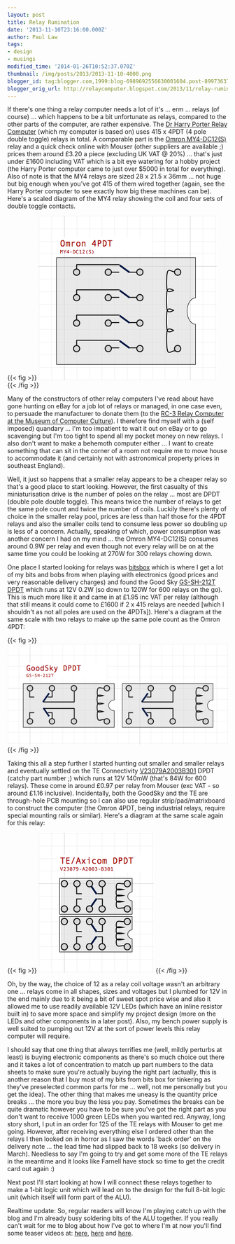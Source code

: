 ```yaml
---
layout: post
title: Relay Rumination
date: '2013-11-10T23:16:00.000Z'
author: Paul Law
tags:
- design
- musings
modified_time: '2014-01-26T10:52:37.070Z'
thumbnail: /img/posts/2013/2013-11-10-4000.png
blogger_id: tag:blogger.com,1999:blog-6989692556630001604.post-8997363704019148221
blogger_orig_url: http://relaycomputer.blogspot.com/2013/11/relay-rumination.html
---
```


If there's one thing a relay computer needs a lot of it's ... erm ... relays 
(of course) ... which happens to be a bit unfortunate as relays, compared to 
the other parts of the computer, are rather expensive. The 
[Dr Harry Porter Relay Computer](http://web.cecs.pdx.edu/~harry/Relay/index.html) 
(which my computer is based on) uses 415 x 
4PDT (4 pole double toggle) relays in total. A comparable part is the [Omron MY4-DC12(S)](http://www.mouser.com/ds/2/307/my_dsheet_gwj111-e1-03-42531.pdf) relay and a quick check online with 
Mouser (other suppliers are available ;) prices them around £3.20 a piece 
(excluding UK VAT @ 20%) ... that's just under £1600 including VAT which is a 
bit eye watering for a hobby project (the Harry Porter computer came to just 
over $5000 in total for everything). Also of note is that the MY4 relays are 
sized 28 x 21.5 x 36mm ... not huge but big enough when you've got 415 of them 
wired together (again, see the Harry Porter computer to see exactly how big 
these machines can be). Here's a scaled diagram of the MY4 relay showing the 
coil and four sets of double toggle contacts.

{{< fig >}}
![Omron 4PDT Relay (0.1inch grid)](/img/posts/2013/2013-11-10-0000.png)
{{< /fig >}}

Many of the constructors of 
other relay computers I've read about have gone hunting on eBay for a job lot 
of relays or managed, in one case even, to persuade the manufacturer to donate 
them (to the [RC-3 Relay Computer at the Museum of Computer Culture](http://www.computerculture.org/projects/rc3/)). I 
therefore find myself with a (self imposed) quandary ... I'm too impatient to 
wait it out on eBay or to go scavenging but I'm too tight to spend all my 
pocket money on new relays. I also don't want to make a behemoth computer 
either ... I want to create something that can sit in the corner of a room not 
require me to move house to accommodate it (and certainly not with 
astronomical property prices in southeast England).

Well, it just 
so happens that a smaller relay appears to be a cheaper relay so that's a good 
place to start looking. However, the first casualty of this miniaturisation 
drive is the number of poles on the relay ... most are DPDT (double pole 
double toggle). This means twice the number of relays to get the same pole 
count and twice the number of coils. Luckily there's plenty of choice in the 
smaller relay pool, prices are less than half those for the 4PDT relays and 
also the smaller coils tend to consume less power so doubling up is less of a 
concern. Actually, speaking of which, power consumption was another concern I 
had on my mind ... the Omron MY4-DC12(S) consumes around 0.9W per relay and 
even though not every relay will be on at the same time you could be looking 
at 270W for 300 relays chowing down.

One place I started looking 
for relays was [bitsbox](http://www.bitsbox.co.uk/) 
which is where I get a lot of my bits and bobs from when playing with 
electronics (good prices and very reasonable delivery charges) and found the 
Good Sky [GS-SH-212T DPDT](http://www.bitsbox.co.uk/data/switches/sig_relay.pdf) 
which runs at 12V 0.2W (so down to 120W 
for 600 relays on the go). This is much more like it and came in at £1.95 inc 
VAT per relay (although that still means it could come to £1600 if 2 x 415 
relays are needed [which I shouldn't as not all poles are used on the 4PDTs]). 
Here's a diagram at the same scale with two relays to make up the same pole 
count as the Omron 4PDT:

{{< fig >}}
![GoodSky DPDT Relays (0.1 inch grid)](/img/posts/2013/2013-11-10-0001.png)
{{< /fig >}}

Taking this all a 
step further I started hunting out smaller and smaller relays and eventually 
settled on the TE Connectivity [V23079A2003B301](http://www.mouser.com/ds/2/418/NG_SS_108-98002_W_P2-196265.pdf) DPDT (catchy part number ;) which runs at 
12V 140mW (that's 84W for 600 relays). These come in around £0.97 per relay 
from Mouser (exc VAT - so around £1.16 inclusive). Incidentally, both the 
GoodSky and the TE are through-hole PCB mounting so I can also use regular 
strip/pad/matrixboard to construct the computer (the Omron 4PDT, being 
industrial relays, require special mounting rails or similar). Here's a 
diagram at the same scale again for this relay:

{{< fig >}}
![TE DPDT Relays (0.1 inch grid)](/img/posts/2013/2013-11-10-0002.png)
{{< /fig >}}

Oh, by the way, the 
choice of 12 as a relay coil voltage wasn't an arbitrary one ... relays come 
in all shapes, sizes and voltages but I plumbed for 12V in the end mainly due 
to it being a bit of sweet spot price wise and also it allowed me to use 
readily available 12V LEDs (which have an inline resistor built in) to save 
more space and simplify my project design (more on the LEDs and other 
components in a later post). Also, my bench power supply is well suited to 
pumping out 12V at the sort of power levels this relay computer will 
require.

I should say that one thing that always terrifies me 
(well, mildly perturbs at least) is buying electronic components as there's so 
much choice out there and it takes a lot of concentration to match up part 
numbers to the data sheets to make sure you're actually buying the right part 
(actually, this is another reason that I buy most of my bits from bits box for 
tinkering as they've preselected common parts for me ... well, not me 
personally but you get the idea). The other thing that makes me uneasy is the 
quantity price breaks ... the more you buy the less you pay. Sometimes the 
breaks can be quite dramatic however you have to be sure you've got the right 
part as you don't want to receive 1000 green LEDs when you wanted red. Anyway, 
long story short, I put in an order for 125 of the TE relays with Mouser to 
get me going. However, after receiving everything else I ordered other than 
the relays I then looked on in horror as I saw the words 'back order' on the 
delivery note ... the lead time had slipped back to 18 weeks (so delivery in 
March). Needless to say I'm going to try and get some more of the TE relays in 
the meantime and it looks like Farnell have stock so time to get the credit 
card out again :)

Next post I'll start looking at how I will 
connect these relays together to make a 1-bit logic unit which will lead on to 
the design for the full 8-bit logic unit (which itself will form part of the 
ALU).

Realtime update: So, regular readers will know I'm playing 
catch up with the blog and I'm already busy soldering bits of the ALU 
together. If you really can't wait for me to blog about how I've got to where 
I'm at now you'll find some teaser videos at: 
[here](http://www.youtube.com/watch?v=v5X9MSLctaM), 
[here](http://www.youtube.com/watch?v=FYBwbvHwhFc) and 
[here](http://www.youtube.com/watch?v=bl5los2hLNQ). 
